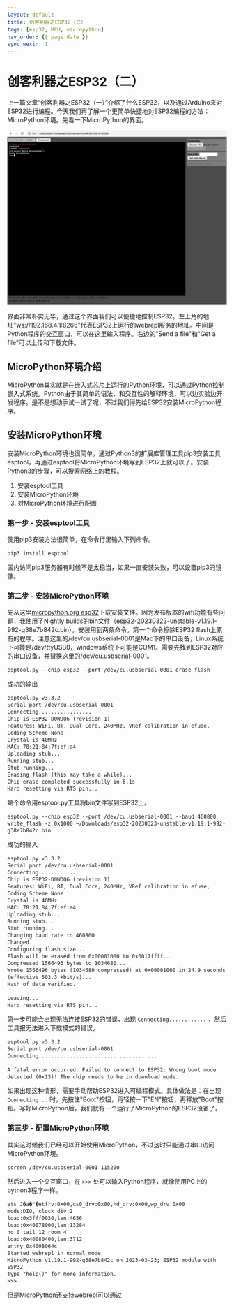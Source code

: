```yaml
---
layout: default
title: 创客利器之ESP32（二）
tags: [esp32, MCU, micropython]
nav_order: {{ page.date }}
sync_wexin: 1
---
```



# 创客利器之ESP32（二）

上一篇文章“创客利器之ESP32（一）”介绍了什么ESP32，以及通过Arduino来对ESP32进行编程。今天我们再了解一个更简单快捷地对ESP32编程的方法：MicroPython环境。先看一下MicroPython的界面。

![img](/images/micropython_webrepl.jpg)

界面非常朴实无华，通过这个界面我们可以便捷地控制ESP32。左上角的地址"ws://192.168.4.1:8266"代表ESP32上运行的webrepl服务的地址。中间是Python程序的交互窗口，可以在这里输入程序。右边的"Send a file"和"Get a file"可以上传和下载文件。


## MicroPython环境介绍

MicroPython其实就是在嵌入式芯片上运行的Python环境，可以通过Python控制嵌入式系统。Python由于其简单的语法，和交互性的解释环境，可以边实验边开发程序。是不是想动手试一试了呢，不过我们得先给ESP32安装MicroPython程序。


## 安装MicroPython环境

安装MicroPython环境也很简单，通过Python3的扩展库管理工具pip3安装工具esptool，再通过esptool将MicroPython环境写到ESP32上就可以了。安装Python3的步骤，可以搜索网络上的教程。

1.  安装esptool工具
2.  安装MicroPython环境
3.  对MicroPython环境进行配置


### 第一步 - 安装esptool工具

使用pip3安装方法很简单，在命令行里输入下列命令。

    pip3 install esptool

国内访问pip3服务器有时候不是太稳当，如果一直安装失败，可以设置pip3的镜像。


### 第二步 - 安装MicroPython环境

先从这里[micropython.org esp32](https://micropython.org/download/esp32/)下载安装文件。因为发布版本的wifi功能有些问题，我使用了Nightly builds的bin文件（esp32-20230323-unstable-v1.19.1-992-g38e7b842c.bin）。安装用到两条命令。第一个命令擦除ESP32 flash上原有的程序。注意这里的/dev/cu.usbserial-0001是Mac下的串口设备，Linux系统下可能是/dev/ttyUSB0，windows系统下可能是COM1。需要先找到ESP32对应的串口设备，并替换这里的/dev/cu.usbserial-0001。

    esptool.py --chip esp32 --port /dev/cu.usbserial-0001 erase_flash

成功的输出

    esptool.py v3.3.2
    Serial port /dev/cu.usbserial-0001
    Connecting.................
    Chip is ESP32-D0WDQ6 (revision 1)
    Features: WiFi, BT, Dual Core, 240MHz, VRef calibration in efuse, Coding Scheme None
    Crystal is 40MHz
    MAC: 78:21:84:7f:ef:a4
    Uploading stub...
    Running stub...
    Stub running...
    Erasing flash (this may take a while)...
    Chip erase completed successfully in 6.1s
    Hard resetting via RTS pin...

第个命令用esptool.py工具将bin文件写到ESP32上。

    esptool.py --chip esp32 --port /dev/cu.usbserial-0001 --baud 460800 write_flash -z 0x1000 ~/Downloads/esp32-20230323-unstable-v1.19.1-992-g38e7b842c.bin

成功的输入

    esptool.py v3.3.2
    Serial port /dev/cu.usbserial-0001
    Connecting............
    Chip is ESP32-D0WDQ6 (revision 1)
    Features: WiFi, BT, Dual Core, 240MHz, VRef calibration in efuse, Coding Scheme None
    Crystal is 40MHz
    MAC: 78:21:84:7f:ef:a4
    Uploading stub...
    Running stub...
    Stub running...
    Changing baud rate to 460800
    Changed.
    Configuring flash size...
    Flash will be erased from 0x00001000 to 0x0017ffff...
    Compressed 1566496 bytes to 1034680...
    Wrote 1566496 bytes (1034680 compressed) at 0x00001000 in 24.9 seconds (effective 503.3 kbit/s)...
    Hash of data verified.
    
    Leaving...
    Hard resetting via RTS pin...

第一步可能会出现无法连接ESP32的错误，出现 `Connecting............` ，然后工具报无法进入下载模式的错误。

    esptool.py v3.3.2
    Serial port /dev/cu.usbserial-0001
    Connecting......................................
    
    A fatal error occurred: Failed to connect to ESP32: Wrong boot mode detected (0x13)! The chip needs to be in download mode.

如果出现这种情形，需要手动帮助ESP32进入可编程模式。具体做法是：在出现 `Connecting...` 时，先按住"Boot"按钮，再轻按一下"EN"按钮，再释放"Boot"按钮。写好MicroPython后，我们就有一个运行了MicroPython的ESP32设备了。


### 第三步 - 配置MicroPython环境

其实这时候我们已经可以开始使用MicroPython，不过这时只能通过串口访问MicroPython环境。

    screen /dev/cu.usbserial-0001 115200

然后进入一个交互窗口，在 `>>>` 处可以输入Python程序，就像使用PC上的python3程序一样。

    ets J�a�"�etfrv:0x00,cs0_drv:0x00,hd_drv:0x00,wp_drv:0x00
    mode:DIO, clock div:2
    load:0x3fff0030,len:4656
    load:0x40078000,len:13284
    ho 0 tail 12 room 4
    load:0x40080400,len:3712
    entry 0x4008064c
    Started webrepl in normal mode
    MicroPython v1.19.1-992-g38e7b842c on 2023-03-23; ESP32 module with ESP32
    Type "help()" for more information.
    >>> 

但是MicroPython还支持webrepl可以通过

